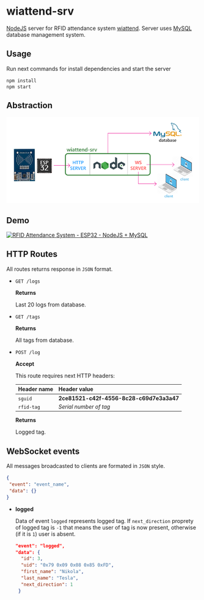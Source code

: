 # wiattend-srv
[NodeJS](https://nodejs.org) server for RFID attendance system [wiattend](https://github.com/abobija/wiattend). Server uses [MySQL](https://www.mysql.com) database management system.

## Usage

Run next commands for install dependencies and start the server

```
npm install
npm start
```

## Abstraction

![](doc/img/idea.png)

## Demo

[![RFID Attendance System - ESP32 - NodeJS + MySQL](https://img.youtube.com/vi/TH8eR9hSwzc/mqdefault.jpg)](https://www.youtube.com/watch?v=TH8eR9hSwzc)

## HTTP Routes

All routes returns response in `JSON` format.

- `GET /logs`

  **Returns** 
  
  Last 20 logs from database.

- `GET /tags`

  **Returns**
  
  All tags from database.
 
- `POST /log`

  **Accept**
  
  This route requires next HTTP headers:
  
  | Header name | Header value |
  | --- | --- |
  | `sguid` | **2ce81521-c42f-4556-8c28-c69d7e3a3a47** |
  | `rfid-tag` | _Serial number of tag_ |
  
  **Returns**
  
  Logged tag.

## WebSocket events

All messages broadcasted to clients are formated in `JSON` style.

```json
{
 "event": "event_name",
 "data": {}
}
```

- **logged**

  Data of event ``logged`` represents logged tag. If ``next_direction`` proprety of logged tag is ``-1`` that means the user of tag is now present, otherwise (if it is ``1``) user is absent.

  ```json 
  "event": "logged",
  "data": {
    "id": 3, 
    "uid": "0x79 0x09 0x08 0x85 0xFD", 
    "first_name": "Nikola", 
    "last_name": "Tesla", 
    "next_direction": 1
   }
   ```
